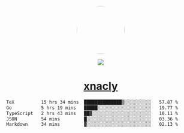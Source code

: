 <p align="center">
  <img style="border-radius: 100px" width="128" height="128" src="https://avatars.githubusercontent.com/u/47723417?v=4"/>
</p>
<p align="center">
  <img src="https://komarev.com/ghpvc/?username=xnacly&&style=flat-square"/>
</p>

<h1 align="center"><a href="https://xnacly.me"> xnacly</a> </h1>

<!--START_SECTION:waka-->

```txt
TeX          15 hrs 34 mins  ██████████████▒░░░░░░░░░░   57.87 %
Go           5 hrs 19 mins   █████░░░░░░░░░░░░░░░░░░░░   19.77 %
TypeScript   2 hrs 43 mins   ██▓░░░░░░░░░░░░░░░░░░░░░░   10.11 %
JSON         54 mins         █░░░░░░░░░░░░░░░░░░░░░░░░   03.36 %
Markdown     34 mins         ▓░░░░░░░░░░░░░░░░░░░░░░░░   02.13 %
```

<!--END_SECTION:waka-->
